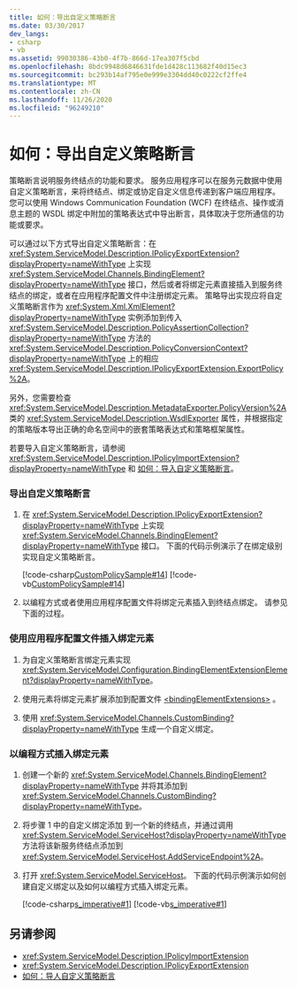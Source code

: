 ```yaml
---
title: 如何：导出自定义策略断言
ms.date: 03/30/2017
dev_langs:
- csharp
- vb
ms.assetid: 99030386-43b0-4f7b-866d-17ea307f5cbd
ms.openlocfilehash: 8bdc9948d6846631fde1d428c113682f40d15ec3
ms.sourcegitcommit: bc293b14af795e0e999e3304dd40c0222cf2ffe4
ms.translationtype: MT
ms.contentlocale: zh-CN
ms.lasthandoff: 11/26/2020
ms.locfileid: "96249210"
---
```

# <a name="how-to-export-custom-policy-assertions"></a>如何：导出自定义策略断言

策略断言说明服务终结点的功能和要求。 服务应用程序可以在服务元数据中使用自定义策略断言，来将终结点、绑定或协定自定义信息传递到客户端应用程序。 您可以使用 Windows Communication Foundation (WCF) 在终结点、操作或消息主题的 WSDL 绑定中附加的策略表达式中导出断言，具体取决于您所通信的功能或要求。  
  
 可以通过以下方式导出自定义策略断言：在 <xref:System.ServiceModel.Description.IPolicyExportExtension?displayProperty=nameWithType> 上实现 <xref:System.ServiceModel.Channels.BindingElement?displayProperty=nameWithType> 接口，然后或者将绑定元素直接插入到服务终结点的绑定，或者在应用程序配置文件中注册绑定元素。 策略导出实现应将自定义策略断言作为 <xref:System.Xml.XmlElement?displayProperty=nameWithType> 实例添加到传入 <xref:System.ServiceModel.Description.PolicyAssertionCollection?displayProperty=nameWithType> 方法的 <xref:System.ServiceModel.Description.PolicyConversionContext?displayProperty=nameWithType> 上的相应 <xref:System.ServiceModel.Description.IPolicyExportExtension.ExportPolicy%2A>。  
  
 另外，您需要检查 <xref:System.ServiceModel.Description.MetadataExporter.PolicyVersion%2A> 类的 <xref:System.ServiceModel.Description.WsdlExporter> 属性，并根据指定的策略版本导出正确的命名空间中的嵌套策略表达式和策略框架属性。  
  
 若要导入自定义策略断言，请参阅 <xref:System.ServiceModel.Description.IPolicyImportExtension?displayProperty=nameWithType> 和 [如何：导入自定义策略断言](how-to-import-custom-policy-assertions.md)。  
  
### <a name="to-export-custom-policy-assertions"></a>导出自定义策略断言  
  
1. 在 <xref:System.ServiceModel.Description.IPolicyExportExtension?displayProperty=nameWithType> 上实现 <xref:System.ServiceModel.Channels.BindingElement?displayProperty=nameWithType> 接口。 下面的代码示例演示了在绑定级别实现自定义策略断言。  
  
     [!code-csharp[CustomPolicySample#14](../../../../samples/snippets/csharp/VS_Snippets_CFX/custompolicysample/cs/policyexporter.cs#14)]
     [!code-vb[CustomPolicySample#14](../../../../samples/snippets/visualbasic/VS_Snippets_CFX/custompolicysample/vb/policyexporter.vb#14)]  
  
2. 以编程方式或者使用应用程序配置文件将绑定元素插入到终结点绑定。 请参见下面的过程。  
  
### <a name="to-insert-a-binding-element-using-an-application-configuration-file"></a>使用应用程序配置文件插入绑定元素  
  
1. 为自定义策略断言绑定元素实现 <xref:System.ServiceModel.Configuration.BindingElementExtensionElement?displayProperty=nameWithType>。  
  
2. 使用元素将绑定元素扩展添加到配置文件 [\<bindingElementExtensions>](../../configure-apps/file-schema/wcf/bindingelementextensions.md) 。  
  
3. 使用 <xref:System.ServiceModel.Channels.CustomBinding?displayProperty=nameWithType> 生成一个自定义绑定。  
  
### <a name="to-insert-a-binding-element-programmatically"></a>以编程方式插入绑定元素  
  
1. 创建一个新的 <xref:System.ServiceModel.Channels.BindingElement?displayProperty=nameWithType> 并将其添加到 <xref:System.ServiceModel.Channels.CustomBinding?displayProperty=nameWithType>。  
  
2. 将步骤 1 中的自定义绑定添加 到一个新的终结点，并通过调用 <xref:System.ServiceModel.ServiceHost?displayProperty=nameWithType> 方法将该新服务终结点添加到 <xref:System.ServiceModel.ServiceHost.AddServiceEndpoint%2A>。  
  
3. 打开 <xref:System.ServiceModel.ServiceHost>。 下面的代码示例演示如何创建自定义绑定以及如何以编程方式插入绑定元素。  
  
     [!code-csharp[s_imperative#1](../../../../samples/snippets/csharp/VS_Snippets_CFX/s_imperative/cs/service.cs#1)]
     [!code-vb[s_imperative#1](../../../../samples/snippets/visualbasic/VS_Snippets_CFX/s_imperative/vb/service.vb#1)]  
  
## <a name="see-also"></a>另请参阅

- <xref:System.ServiceModel.Description.IPolicyImportExtension>
- <xref:System.ServiceModel.Description.IPolicyExportExtension>
- [如何：导人自定义策略断言](how-to-import-custom-policy-assertions.md)
